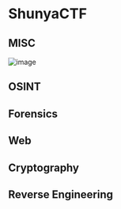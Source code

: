 # ShunyaCTF 


## MISC
![image](https://github.com/aashishsec/WriteUps/assets/65489287/ecce93bd-2d0c-40fd-9c31-99a0123cd793)
## OSINT
## Forensics
## Web
## Cryptography
## Reverse Engineering


